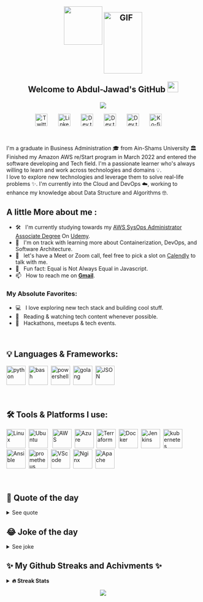 <h2 align="center">
  
  <img src= "https://media.giphy.com/media/v1.Y2lkPTc5MGI3NjExOWUzZTU1MzQ3YTkyODIzZTZjMzg0MmU5YjEzZjhiMDE4ZWMzZWMwNyZlcD12MV9pbnRlcm5hbF9naWZzX2dpZklkJmN0PWc/kH6CqYiquZawmU1HI6/giphy.gif" width="100" height = "100 ">
  
  <img align="center" alt="GIF" height="160px" src="https://media.giphy.com/media/v1.Y2lkPTc5MGI3NjExZDY1MzBjODNiZWYyNzllNzk2YmJhODhlM2U5ZTJlNTQxNzY0YmQ3MSZlcD12MV9pbnRlcm5hbF9naWZzX2dpZklkJmN0PXM/eUQe4sylGGrbRU5wvj/giphy.gif" width="100" height = "100 " />

  
  Welcome to Abdul-Jawad's GitHub
  <img src="https://media.giphy.com/media/hvRJCLFzcasrR4ia7z/giphy.gif" width="28">
  
</h2>
<!-- Typing SVG by DenverCoder1 - https://github.com/DenverCoder1/readme-typing-svg -->
<p align="center">
  <a href="https://github.com/DenverCoder1/readme-typing-svg"><img src="https://readme-typing-svg.herokuapp.com?font=Fira&color=%23F75C7E&size=22&duration=4500&center=true&vCenter=true&width=440&height=45&lines=Android+Developer;Java+%26+Kotlin;Always+Learning+New+Things"></a>
</p>

<!-- Social icons section -->
<p align="center">
  <a href="https://twitter.com/Omar_Khalil401"><img width="32px" alt="Twitter" title="Twitter" src="https://i.imgur.com/OXZM1L6.png"/></a>
  &#8287;&#8287;&#8287;&#8287;&#8287;
  <a href="https://www.linkedin.com/in/omareismail/" alt="My Linkedin"><img width="32px" title="LinkedIn" src="https://i.imgur.com/Z0ktxFz.png"/></a>
  &#8287;&#8287;&#8287;&#8287;&#8287;
  <a href="https://dev.to/omarkhalil401"><img width="32px" alt="Dev.to" title="Dev.to" src="https://i.imgur.com/mVm29vK.png"></a>
  &#8287;&#8287;&#8287;&#8287;&#8287;
  <a href="https://hub.docker.com/u/omarkhalil401"><img width="32px" alt="Dev.to" title="Docker" src="https://i.imgur.com/4oiug6K.png"></a>
  &#8287;&#8287;&#8287;&#8287;&#8287;
  <a href="https://t.me/Perdisy"><img width="32px" alt="Dev.to" title="Telegram" src="https://i.imgur.com/3RnqE8k.png"></a>
  &#8287;&#8287;&#8287;&#8287;&#8287;
  <a href="https://www.buymeacoffee.com/Omar.khalil"><img width="32px" alt="Ko-fi" title="Buy me a coffee" src="https://i.imgur.com/PpLeD3K.png"/></a>
  &#8287;&#8287;&#8287;&#8287;&#8287;
</p>
<br/>

I'm a graduate in Business Administration 🎓 from Ain-Shams University 🏛 Finished my Amazon AWS re/Start program in March 2022 and entered the software developing and Tech field. I'm a passionate learner who's always willing to learn and work across technologies and domains 💡. <br/> I love to explore new technologies and leverage them to solve real-life problems ✨. I'm currently into the Cloud and DevOps ☁️, working to enhance my knowledge about Data Structure and Algorithms 🤓.
<br/>

## A little More about me :


- 🛠 &nbsp; I'm currently studying towards my [AWS SysOps Administrator Associate Degree](https://aws.amazon.com/certification/certified-sysops-admin-associate/) On [Udemy](https://www.udemy.com/course/ultimate-aws-certified-sysops-administrator-associate/).
- 🚀 &nbsp; I'm on track with learning more about Containerization, DevOps, and Software Architecture.
- 💬 &nbsp; let's have a Meet or Zoom call, feel free to pick a slot on [Calendly](https://calendly.com/omarkhalil401/30min) to talk with me.
- 👾 &nbsp; Fun fact: Equal is Not Always Equal in Javascript.
- 📫 &nbsp; How to reach me on <b title="omarismail401@gmail.com">[Gmail](omarismail401@gmail.com)</b>.


### My Absolute Favorites:

- 💻 &nbsp; I love exploring new tech stack and building cool stuff.
- 📰 &nbsp; Reading & watching tech content whenever possible.
- 🍕 &nbsp; Hackathons, meetups & tech events.

<br/>


<h2>  💡 Languages & Frameworks:</h2>
  
  <img width="50px" alt="python" title="Python" src="https://i.imgur.com/62c20tV.png"/>&#8287;
  <img width="50px" alt="bash" title="BashScript" src="https://i.imgur.com/PNxNCHi.png"/>&#8287;
  <img width="50px" alt="powershell" title="PowerShell" src="https://i.imgur.com/alPUxEt.png"/>&#8287;
  <img width="50px" alt="golang" title="GoLang" src="https://i.imgur.com/MShGGxV.png">&#8287;
  <img width="50px" alt="JSON" title="json" src="https://i.imgur.com/QZOlcc1.png">&#8287;

</br>

<h2> 🛠️ Tools & Platforms I use:</h2>

<img width="50px" alt="Linux" title="Linux" src="https://i.imgur.com/aTSPgRn.png">&#8287;
<img width="50px" alt="Ubuntu" title="Ubuntu" src="https://i.imgur.com/XJ0WpxG.png">&#8287;&#8287;
<img width="50px" alt="AWS" title="AWS" src="https://i.imgur.com/G2BXMof.png"/>&#8287;
<img width="50px" alt="Azure" title="MSAzure" src="https://i.imgur.com/Ey0oZte.png"/>&#8287;
<img width="50px" alt="Terraform" title="Terraform" src="https://i.imgur.com/pc72psH.png">&#8287;
<img width="50px" alt="Docker" title="Docker" src="https://i.imgur.com/IBLhzhI.png">&#8287;
<img width="50px" alt="Jenkins" title="Jenkins  " src="https://i.imgur.com/Gyb5GdR.png">&#8287;
<img width="50px" alt="kubernetes" title="Kubernetes" src="https://i.imgur.com/N30I4wX.png">&#8287;
<img width="50px" alt="Ansible" title="Ansible" src="https://i.imgur.com/9s19avg.png">&#8287;
<img width="50px" alt="prometheus" title="Prometheus" src="https://i.imgur.com/R00Ujz4.png">&#8287;
<img width="50px" alt="VScode" title="VScode" src="https://i.imgur.com/riQ9ouS.png">&#8287;
<img width="50px" alt="Nginx" title="Nginx" src="https://i.imgur.com/gqPSsjF.png">&#8287;
<img width="50px" alt="Apache" title="Apache" src="https://i.imgur.com/VPA7AhH.png"/>&#8287;

</br>

<h2> 💭 Quote of the day</h2>
<details>
<summary>See quote</summary>
  <p alig="Center">
    <a href="https://github.com/piyushsuthar/github-readme-quotes">
        <img src="https://quotes-github-readme.vercel.app/api?type=horizontal&theme=radical" alt="quotes card">
    </a>
  </p>
</details>

<h2> 😂 Joke of the day</h2>
<details>
<summary>See joke</summary>
  <p alig="Center">
    <a href="https://github.com/ABSphreak/readme-jokes">
        <img src="https://readme-jokes.vercel.app/api?&theme=dracula" alt="Jokes Card" />
    </a>
    </p>
</details>

<h2> ✨ My Github Streaks and Achivments ✨</h2>

<details>
  <summary><b>🔥 Streak Stats </b></summary>
<p align="center">
  <a href="https://github.com/DenverCoder1/github-readme-streak-stats">
    <img title="🔥 Get streak stats for your profile at git.io/streak-stats" alt="My Streak" src="https://github-readme-streak-stats.herokuapp.com?user=OmarKhalil401&theme=dracula&hide_border=true&date_format=j%20M%5B%20Y%5D"/>
  </a>
  
  <img src="https://github-readme-stats.vercel.app/api?username=OmarKhalil401&show_icons=true&hide_border=true&&count_private=true&include_all_commits=true&theme=dracula"/>
  
  <a href="https://github.com/ashutosh00710/github-readme-activity-graph">
  <img alt="github activity graph" src="https://activity-graph.herokuapp.com/graph?username=omarkhalil401&area=true&hide_border=true&bg_color=44475a&line=ff79c6&point=bd93f9&color=ff79c6&area_color=44475a">
  </a>
</p>
<p align="center">🔥👆Watch me trying to ramp up my streak 👆🔥</p>

</details>

<p align="center">
  <a href="https://github.com/DenverCoder1/readme-typing-svg"><img src="https://readme-typing-svg.herokuapp.com?font=fira&color=%23F75C7E&size=22&duration=4500&center=true&vCenter=true&width=440&height=45&lines=Thank+You+For+Your+Visit!;Check+My+Repos+Below+%F0%9F%91%87"></a>
</p>
